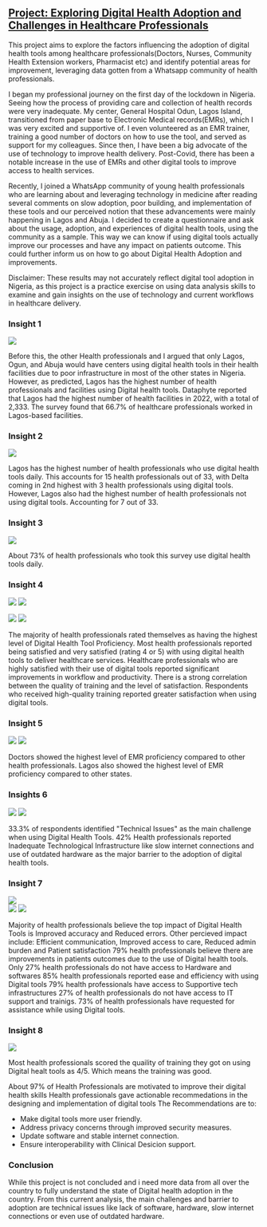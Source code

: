 

## [Project: Exploring Digital Health Adoption and Challenges in Healthcare Professionals](https://github.com/Islamiaah/Exploring-Digital-Health-Adoption-and-Challenges-in-Healthcare-Professionals)

This project aims to explore the factors influencing the adoption of digital health tools among healthcare professionals(Doctors, Nurses, Community Health Extension workers, Pharmacist etc) and identify potential areas for improvement, leveraging data gotten from a Whatsapp community of health professionals. 

I began my professional journey on the first day of the lockdown in Nigeria. Seeing how the process of providing care and collection of health records were very inadequate. My center, General Hospital Odun, Lagos Island, transitioned from paper base to Electronic Medical records(EMRs), which I was very excited and supportive of. I even volunteered as an EMR trainer, training a good number of doctors on how to use the tool, and served as support for my colleagues. Since then, I have been a big advocate of the use of technology to improve health delivery. Post-Covid, there has been a notable increase in the use of EMRs and other digital tools to improve access to health services. 

Recently, I joined a WhatsApp community of young health professionals who are learning about and leveraging technology in medicine after reading several comments on slow adoption, poor building, and implementation of these tools and our perceived notion that these advancements were mainly happening in Lagos and Abuja. I decided to create a questionnaire and ask about the usage, adoption, and experiences of digital health tools, using the community as a sample. This way we can know if using digital tools actually improve our processes and have any impact on patients outcome. This could further inform us on how to go about Digital Health Adoption and improvements. 

Disclaimer: These results may not accurately reflect digital tool adoption in Nigeria, as this project is a practice exercise on using data analysis skills to examine and gain insights on the use of technology and current workflows in healthcare delivery.

### Insight 1 
![](/Images/States2.png)

Before this, the other Health professionals and I argued that only Lagos, Ogun, and Abuja would have centers using digital health tools in their health facilities due to poor infrastructure in most of the other states in Nigeria. However, as predicted, Lagos has the highest number of health professionals and facilities using Digital health tools. Dataphyte reported that Lagos had the highest number of health facilities in 2022, with a total of 2,333. The survey found that 66.7% of healthcare professionals worked in Lagos-based facilities.

### Insight 2 
 ![](/Images/Satae%20and%20daily%20use.png)

Lagos has the highest number of health professionals who use digital health tools daily. This accounts for 15 health professionals out of 33, with Delta coming in 2nd highest with 3 health professionals using digital tools. However, Lagos also had the highest number of health professionals not using digital tools. Accounting for 7 out of 33. 

### Insight 3 
 ![](/Images/Daily%20use%20of%20digital%20health%20tools%20.png)

About 73% of health professionals who took this survey use digital health tools daily.

### Insight 4
 ![](/Images/EMR%20Proficiency%20.png)              ![](/Images/Satisfaction%20level.png)

![](/Images/impact%20on%20workflow.png)              ![](/Images/Training%20quality%20.png)

The majority of health professionals rated themselves as having the highest level of Digital Health Tool Proficiency. Most health professionals reported being satisfied and very satisfied (rating 4 or 5) with using digital health tools to deliver healthcare services. Healthcare professionals who are highly satisfied with their use of digital tools reported significant improvements in workflow and productivity. There is a strong correlation between the quality of training and the level of satisfaction. Respondents who received high-quality training reported greater satisfaction when using digital tools.

### Insight 5 
![](/Images/job%20title%20vs%20emr%20.png)             ![](/Images/location%20vs%20emr.png)

Doctors showed the highest level of EMR proficiency compared to other health professionals. Lagos also showed the highest level of EMR proficiency compared to other states.

### Insights 6
![]([/Images/newplot-4.png)        ![]([/Images/newplot-5.png)

33.3% of respondents identified "Technical Issues" as the main challenge when using Digital Health Tools.
42% Health professionals reported Inadequate Technological Infrastructure like slow internet connections and use of outdated hardware as the major barrier to the adoption of digital health tools.

### Insight 7

![](/Images/percieved%20impact%20.png)        
![](/Images/Improvements%20in%20patients%20outcomes%20.png)
![](/Images/Access%20to%20IT%20support%20and%20training%20.png)

Majority of health professionals believe the top impact of Digital Health Tools is Improved accuracy and Reduced errors.
Other percieved impact include: Efficient communication, Improved access to care, Reduced admin burden and Patient satisfaction
79% health professionals believe there are improvements in patients outcomes due to the use of Digital health tools.
Only 27% health professionals do not have access to Hardware and softwares
85% health professionals reported ease and efficiency with using Digital tools
79% health professionals have access to Supportive tech infrastructures
27% of health professionals do not have access to IT support and trainigs.
73% of health professionals have requested for assistance while using Digital tools.

### Insight 8 

![](/Images/Training%20quality%20.png)

Most health professionals scored the quaility of training they got on using Digital healt tools as 4/5. Which means the training was good. 

About 97% of Health Professionals are motivated to improve their digital health skills
Health professionals gave actionable recommedations in the designing and implementation of digital tools
The Recommendations are to:
- Make digital tools more user friendly.
- Address privacy concerns through improved security measures.
- Update software and stable internet connection.
- Ensure interoperability with Clinical Desicion support.


### Conclusion
While this project is not concluded and i need more data from all over the country to fully understand the state of Digital health adoption in the country. 
From this current analysis, the main challenges and barrier to adoption are technical issues like lack of software, hardware, slow internet connections or even use of outdated hardware.
